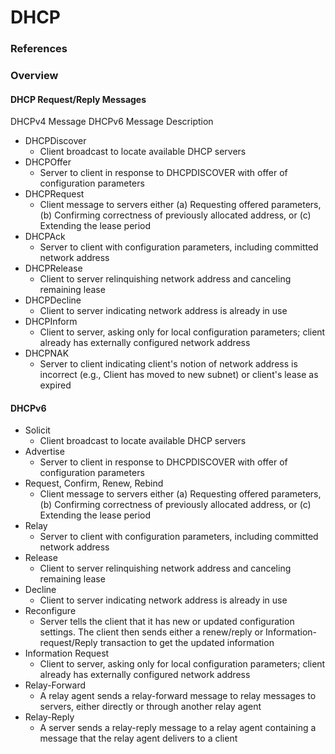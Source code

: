 <!---------------------------------------------------------------------------------
Copyright: (c) BLS OPS LLC.
This program is free software: you can redistribute it and/or modify
it under the terms of the GNU General Public License as published by
the Free Software Foundation, version 3.
This program is distributed in the hope that it will be useful,
but WITHOUT ANY WARRANTY; without even the implied warranty of
MERCHANTABILITY or FITNESS FOR A PARTICULAR PURPOSE. See the
GNU General Public License for more details.
You should have received a copy of the GNU General Public License
along with this program. If not, see <https://www.gnu.org/licenses/>.
--------------------------------------------------------------------------------->
# DHCP
### References


### Overview
#### DHCP Request/Reply Messages
DHCPv4 Message	DHCPv6 Message	Description
* DHCPDiscover
	* Client broadcast to locate available DHCP servers
* DHCPOffer
	* Server to client in response to DHCPDISCOVER with offer of configuration parameters
* DHCPRequest
	* Client message to servers either (a) Requesting offered parameters, (b) Confirming correctness of previously allocated address, or (c) Extending the lease period
* DHCPAck
	* Server to client with configuration parameters, including committed network address
* DHCPRelease
	* Client to server relinquishing network address and canceling remaining lease
* DHCPDecline
	* Client to server indicating network address is already in use
* DHCPInform
	* Client to server, asking only for local configuration parameters; client already has externally configured network address
* DHCPNAK
	* Server to client indicating client's notion of network address is incorrect (e.g., Client has moved to new subnet) or client's lease as expired

#### DHCPv6

* Solicit
	* Client broadcast to locate available DHCP servers
* Advertise
	* Server to client in response to DHCPDISCOVER with offer of configuration parameters
* Request, Confirm, Renew, Rebind
	* Client message to servers either (a) Requesting offered parameters, (b) Confirming correctness of previously allocated address, or (c) Extending the lease period
* Relay
	* Server to client with configuration parameters, including committed network address
* Release
	* Client to server relinquishing network address and canceling remaining lease
* Decline
	* Client to server indicating network address is already in use
* Reconfigure
	* Server tells the client that it has new or updated configuration settings. The client then sends either a renew/reply or Information-request/Reply transaction to get the updated information
* Information Request
	* Client to server, asking only for local configuration parameters; client already has externally configured network address
* Relay-Forward
	* A relay agent sends a relay-forward message to relay messages to servers, either directly or through another relay agent
* Relay-Reply 
	* A server sends a relay-reply message to a relay agent containing a message that the relay agent delivers to a client
